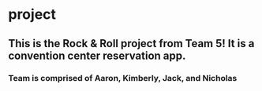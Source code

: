 # project

## This is the Rock & Roll project from Team 5!  It is a convention center reservation app.

### Team is comprised of Aaron, Kimberly, Jack, and Nicholas

